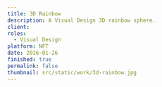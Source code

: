 ```yaml
---
title: 3D Rainbow
description: A Visual Design 3D rainbow sphere.
client:
roles:
  - Visual Design
platform: NFT
date: 2016-01-26
finished: true
permalink: false
thumbnail: src/static/work/3d-rainbow.jpg
---
```

